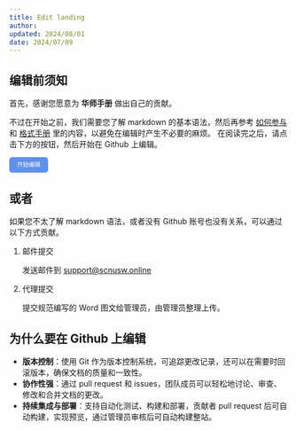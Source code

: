 ```yaml
---
title: Edit landing
author: 
updated: 2024/08/01
date: 2024/07/09
---
```


## 编辑前须知

首先，感谢您愿意为 **华师手册** 做出自己的贡献。

不过在开始之前，我们需要您了解 markdown 的基本语法，然后再参考 [如何参与](./intro/htc.md) 和 [格式手册](./intro/format.md) 里的内容，以避免在编辑时产生不必要的麻烦。
在阅读完之后，请点击下方的按钮，然后开始在 Github 上编辑。

<a id="btn-startedit" style="padding: 0.75em 1.25em; display: inline-block; line-height: 1; text-decoration: none; white-space: nowrap; cursor: pointer; border: 1px solid #6190e8; border-radius: 5px; background-color: #6190e8; color: #fff; outline: none; font-size: 0.75em;">开始编辑</a>

## 或者

如果您不太了解 markdown 语法，或者没有 Github 账号也没有关系，可以通过以下方式贡献。

1. 邮件提交

	发送邮件到 support@scnusw.online

2. 代理提交

	提交规范编写的 Word 图文给管理员，由管理员整理上传。

## 为什么要在 Github 上编辑

-   **版本控制**：使用 Git 作为版本控制系统，可追踪更改记录，还可以在需要时回滚版本，确保文档的质量和一致性。
-   **协作性强**：通过 pull request 和 issues，团队成员可以轻松地讨论、审查、修改和合并文档的更改。
-   **持续集成与部署**：支持自动化测试、构建和部署，贡献者 pull request 后可自动构建，实现预览，通过管理员审核后可自动构建整站。

<script>
	function getQueryVariable(name, dft)
	{
		var reg = new RegExp('(^|&)' + name + '=([^&]*)(&|$)', 'i');
		var r = window.location.search.substr(1).match(reg);
		if (r != null)
		{
			return unescape(r[2]);
		}
		return dft;
	}
	document.getElementById("btn-startedit").href = "https://github.com/SCNU-SW/SCNU-SW-Wiki/edit/main/docs" + getQueryVariable("ref", "");
</script>

